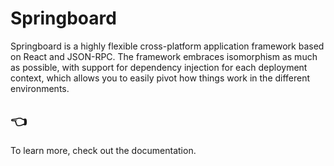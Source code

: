 # Springboard

Springboard is a highly flexible cross-platform application framework based on React and JSON-RPC. The framework embraces isomorphism as much as possible, with support for dependency injection for each deployment context, which allows you to easily pivot how things work in the different environments.

## 👈
To learn more, check out the documentation.
